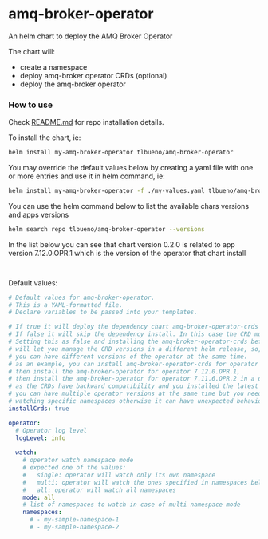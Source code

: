# amq-broker-operator

An helm chart to deploy the AMQ Broker Operator

The chart will:
- create a namespace
- deploy amq-broker operator CRDs (optional)
- deploy the amq-broker operator

### How to use

Check [README.md](../../README.md) for repo installation details.

To install the chart, ie:
```sh
helm install my-amq-broker-operator tlbueno/amq-broker-operator
```

You may override the default values below by creating a yaml file with one or more entries and use it in helm command, ie:
```sh
helm install my-amq-broker-operator -f ./my-values.yaml tlbueno/amq-broker-operator
```

You can use the helm command below to list the available chars versions and apps versions
```sh
helm search repo tlbueno/amq-broker-operator --versions
```

In the list below you can see that chart version 0.2.0 is related to app version 7.12.0.OPR.1 which is the version of the operator that chart install
```sh
 
```

Default values:
```yaml
# Default values for amq-broker-operator.
# This is a YAML-formatted file.
# Declare variables to be passed into your templates.

# If true it will deploy the dependency chart amq-broker-operator-crds
# If false it will skip the dependency install. In this case the CRD must be already installed
# Setting this as false and installing the amq-broker-operator-crds before
# will let you manage the CRD versions in a different helm release, so, in this case
# you can have different versions of the operator at the same time.
# as an example, you can install amq-broker-operator-crds for operator 7.12.0.OPR.1,
# then install the amq-broker-operator for operator 7.12.0.OPR.1,
# then install the amq-broker-operator for operator 7.11.6.OPR.2 in a different namespace
# as the CRDs have backward compatibility and you installed the latest one,
# you can have multiple operator versions at the same time but you need to ensure they are
# watching specific namespaces otherwise it can have unexpected behavior
installCrds: true

operator:
  # Operator log level
  logLevel: info
  
  watch:
    # operator watch namespace mode
    # expected one of the values:
    #   single: operator will watch only its own namespace
    #   multi: operator will watch the ones specified in namespaces below
    #   all: operator will watch all namespaces
    mode: all
    # list of namespaces to watch in case of multi namespace mode
    namespaces:
      # - my-sample-namespace-1
      # - my-sample-namespace-2
```

